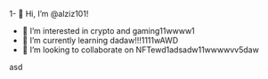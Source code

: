 1- 👋 Hi, I’m @alziz101!
- 👀 I’m interested in crypto and gaming11wwww1
- 🌱 I’m currently learning dadaw!!!1111wAWD
- 💞️ I’m looking to collaborate on NFTewd1adsadw11wwwwvv5daw
<!---aaaad1adwwadwadadw
alziz101/alziz101 is a ✨ special ✨ repository be1cause aits `README.md` (this file) appears on your GitHub profile.
You can click the Preview link to take a look at your changes.!1
--->asd
